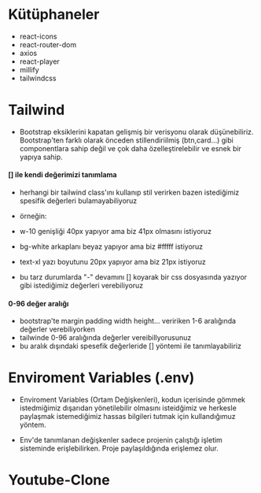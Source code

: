# Kütüphaneler

- react-icons
- react-router-dom
- axios
- react-player
- millify
- tailwindcss

# Tailwind

- Bootstrap eksiklerini kapatan gelişmiş bir verisyonu olarak düşünebiliriz. Bootstrap'ten farklı olarak önceden stillendiriilmiş (btn,card...) gibi componentlara sahip değil ve çok daha özelleştirelebilir ve esnek bir yapıya sahip.

#### [] ile kendi değerimizi tanımlama

- herhangi bir tailwind class'ını kullanıp stil verirken bazen istediğimiz spesifik değerleri bulamayabiliyoruz

- örneğin:
- w-10 genişliği 40px yapıyor ama biz 41px olmasını istiyoruz
- bg-white arkaplanı beyaz yapıyor ama biz #fffff istiyoruz
- text-xl yazı boyutunu 20px yapıyor ama biz 21px istiyoruz

- bu tarz durumlarda "-" devamını [] koyarak bir css dosyasında yazıyor gibi istediğimiz değerleri verebiliyoruz

#### 0-96 değer aralığı

- bootstrap'te margin padding width height... veririken 1-6 aralığında değerler verebiliyorken
- tailwinde 0-96 aralığında değerler vereibillyorusunuz
- bu aralık dışındaki spesefik değerleride [] yöntemi ile tanımlayabiliriz

# Enviroment Variables (.env)

- Enviroment Variables (Ortam Değişkenleri), kodun içerisinde gömmek istedmiğimiz dışarıdan yönetilebilir olmasını isteidğimiz ve herkesle paylaşmak istemediğimiz hassas bilgileri tutmak için kullandığımuz yöntem.

- Env'de tanımlanan değişkenler sadece projenin çalıştığı işletim sisteminde erişlebilirken. Proje paylaşıldığında erişlemez olur.
# Youtube-Clone
